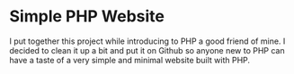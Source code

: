 # Simple PHP Website

I put together this project while introducing to PHP a good friend of mine. I decided to clean it up a bit and put it on Github so anyone new to PHP can have a taste of a very simple and minimal website built with PHP.
